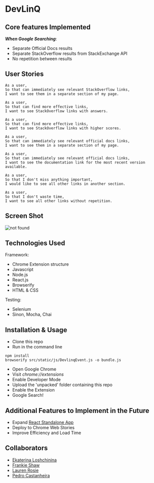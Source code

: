 # DevLinQ

## Core features Implemented
***When Google Searching***:
* Separate Official Docs results
* Separate StackOverflow results from StackExchange API
* No repetition between results

## User Stories
```
As a user,
So that can immediately see relevant StackOverflow links,
I want to see them in a separate section of my page.

As a user,
So that can find more effective links,
I want to see StackOverflow links with answers.

As a user,
So that can find more effective links,
I want to see StackOverflow links with higher scores.

As a user,
So that can immediately see relevant official docs links,
I want to see them in a separate section of my page.

As a user,
So that can immediately see relevant official docs links,
I want to see the documentation link for the most recent version available.

As a user,
So that I don't miss anything important,
I would like to see all other links in another section.

As a user,
So that I don't waste time,
I want to see all other links without repetition.

```
## Screen Shot

![not found](https://github.com/pedrocastanheira77/devlinq/blob/master/public/images/devlinqmockup.png)


## Technologies Used

Framework:
 - Chrome Extension structure
 - Javascript
 - Node.js
 - React.js
 - Browserify
 - HTML & CSS

Testing:
 - Selenium
 - Sinon, Mocha, Chai

## Installation & Usage
* Clone this repo
* Run in the command line
```
npm install
browserify src/static/js/DevlinqEvent.js -o bundle.js
```
* Open Google Chrome
* Visit *chrome://extensions*
* Enable Developer Mode
* Upload the 'unpacked' folder containing this repo
* Enable the Extension
* Google Search!

## Additional Features to Implement in the Future
* Expand [React Standalone App](https://devlinq.herokuapp.com/)
* Deploy to Chrome Web Stories
* Improve Efficiency and Load Time

## Collaborators
* [Ekaterina Loshchinina](https://github.com/kateloschinina)
* [Frankie Shaw](https://github.com/frankiefy/)
* [Lauren Rosie]( https://github.com/laurenrosie/ )
* [Pedro Castanheira](https://github.com/pedrocastanheira77/)
